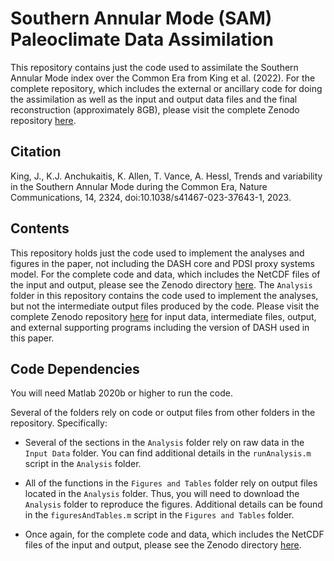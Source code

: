 # Southern Annular Mode (SAM) Paleoclimate Data Assimilation
This repository contains just the code used to assimilate the Southern Annular Mode index over the Common Era from King et al. (2022).  For the complete repository, which includes the external or ancillary code for doing the assimilation as well as the input and output data files and the final reconstruction (approximately 8GB), please visit the complete Zenodo repository [here](https://zenodo.org/records/8156908). 

## Citation
King, J., K.J. Anchukaitis, K. Allen, T. Vance, A. Hessl, Trends and variability in the Southern Annular Mode during the Common Era, Nature Communications, 14, 2324, doi:10.1038/s41467-023-37643-1, 2023.

## Contents
This repository holds just the code used to implement the analyses and figures in the paper, not including the DASH core and PDSI proxy systems model.  For the complete code and data, which includes the NetCDF files of the input and output, please see the Zenodo directory [here](https://zenodo.org/records/8156908).  The `Analysis` folder in this repository contains the code used to implement the analyses, but not the intermediate output files produced by the code.  Please visit the complete Zenodo repository [here](https://zenodo.org/records/8156908) for input data, intermediate files, output, and external supporting programs including the version of DASH used in this paper. 

## Code Dependencies
You will need Matlab 2020b or higher to run the code.

Several of the folders rely on code or output files from other folders in the repository. Specifically:

* Several of the sections in the `Analysis` folder rely on raw data in the `Input Data` folder. You can find additional details in the `runAnalysis.m` script in the `Analysis` folder.

* All of the functions in the `Figures and Tables` folder rely on output files located in the `Analysis` folder. Thus, you will need to download the `Analysis` folder to reproduce the figures. Additional details can be found in the `figuresAndTables.m` script in the `Figures and Tables` folder.

* Once again, for the complete code and data, which includes the NetCDF files of the input and output, please see the Zenodo directory [here](https://zenodo.org/records/8156908).  
